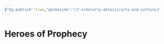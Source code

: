 ```yaml
---
{"dg-publish":true,"permalink":"/7-scholarly-details/arts-and-culture/history/historic-figures/heroes-of-prophecy/heroes-of-prophecy/"}
---
```


# Heroes of Prophecy

